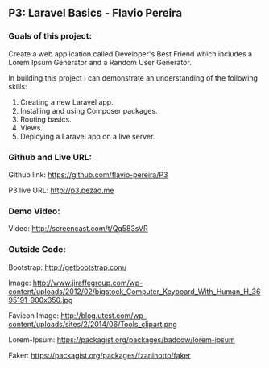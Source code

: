 ## P3: Laravel Basics  - Flavio Pereira

### Goals of this project:

Create a web application called Developer's Best Friend which includes a Lorem Ipsum Generator and a Random User Generator.

In building this project I can demonstrate an understanding of the following skills:

1. Creating a new Laravel app.
2. Installing and using Composer packages.
3. Routing basics.
4. Views.
5. Deploying a Laravel app on a live server.

### Github and Live URL:

Github link: https://github.com/flavio-pereira/P3

P3 live URL: http://p3.pezao.me

### Demo Video:

Video: http://screencast.com/t/Qq583sVR

### Outside Code:

Bootstrap: http://getbootstrap.com/

Image: http://www.jiraffegroup.com/wp-content/uploads/2012/02/bigstock_Computer_Keyboard_With_Human_H_3695191-900x350.jpg

Favicon Image: http://blog.utest.com/wp-content/uploads/sites/2/2014/06/Tools_clipart.png

Lorem-Ipsum: https://packagist.org/packages/badcow/lorem-ipsum

Faker: https://packagist.org/packages/fzaninotto/faker